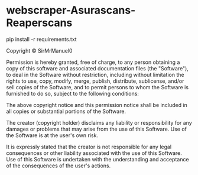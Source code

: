 # webscraper-Asurascans-Reaperscans


pip install -r requirements.txt


Copyright © SirMrManuel0

Permission is hereby granted, free of charge, to any person obtaining a copy of this software and associated documentation files (the "Software"), to deal in the Software without restriction, including without limitation the rights to use, copy, modify, merge, publish, distribute, sublicense, and/or sell copies of the Software, and to permit persons to whom the Software is furnished to do so, subject to the following conditions:

The above copyright notice and this permission notice shall be included in all copies or substantial portions of the Software.

The creator (copyright holder) disclaims any liability or responsibility for any damages or problems that may arise from the use of this Software. Use of the Software is at the user's own risk.

It is expressly stated that the creator is not responsible for any legal consequences or other liability associated with the use of this Software. Use of this Software is undertaken with the understanding and acceptance of the consequences of the user's actions.
